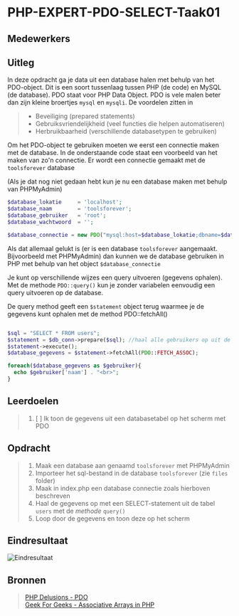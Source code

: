 # PHP-EXPERT-PDO-SELECT-Taak01

## Medewerkers

## Uitleg

In deze opdracht ga je data uit een database halen met behulp van het PDO-object. Dit is een soort tussenlaag tussen PHP (de code) en MySQL (de database). PDO staat voor PHP Data Object. PDO is vele malen beter dan zijn kleine broertjes `mysql` en `mysqli`.
De voordelen zitten in

> * Beveiliging (prepared statements)
> * Gebruiksvriendelijkheid (veel functies die helpen automatiseren)
> * Herbruikbaarheid (verschillende databasetypen te gebruiken)

Om het PDO-object te gebruiken moeten we eerst een connectie maken met de database.
In de onderstaande code staat een voorbeeld van het maken van zo'n connectie. Er wordt een connectie gemaakt met de `toolsforever` database

(Als je dat nog niet gedaan hebt kun je nu een database maken met behulp van PHPMyAdmin)

```php
$database_lokatie     = 'localhost';
$database_naam        = 'toolsforever';
$database_gebruiker   = 'root';
$database_wachtwoord  = '';

$database_connectie = new PDO("mysql:host=$database_lokatie;dbname=$database_naam", $database_gebruiker, $database_wachtwoord);
```

Als dat allemaal gelukt is (er is een database `toolsforever` aangemaakt. Bijvoorbeeld met PHPMyAdmin) dan kunnen we de database gebruiken in PHP
met behulp van het object `$database_connectie`

Je kunt op verschillende wijzes een query uitvoeren (gegevens ophalen). Met de methode `PDO::query()` kun je zonder variabelen eenvoudig een query uitvoeren op de database.

De query method geeft een `$statement` object terug waarmee je de gegevens kunt ophalen met de method PDO::fetchAll()

```php

$sql = "SELECT * FROM users";
$statement = $db_conn->prepare($sql); //haal alle gebruikers op uit de database toolsforever
$statement->execute();
$database_gegevens = $statement->fetchAll(PDO::FETCH_ASSOC);

foreach($database_gegevens as $gebruiker){  
  echo $gebruiker['naam'] . "<br>";
}
```

## Leerdoelen

> 1. [ ] Ik toon de gegevens uit een databasetabel op het scherm met PDO

## Opdracht

> 1. Maak een database aan genaamd `toolsforever` met PHPMyAdmin
> 2. Importeer het sql-bestand in de database `toolsforever` (zie `files` folder)
> 3. Maak in index.php een database connectie zoals hierboven beschreven
> 4. Haal de gegevens op met een SELECT-statement uit de tabel `users` met de _methode_ `query()`
> 5. Loop door de gegevens en toon deze op het scherm

## Eindresultaat

![Eindresultaat](https://github.com/ROC-van-Amsterdam-College-Amstelland/PHP-EXPERT/blob/master/niveau3/taak01/images/resultaat.png)

## Bronnen

> [PHP Delusions - PDO](https://phpdelusions.net/pdo)  
> [Geek For Geeks - Associative Arrays in PHP](https://www.geeksforgeeks.org/associative-arrays-in-php/)  
